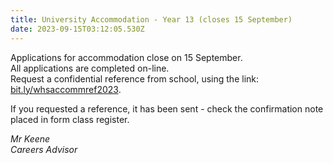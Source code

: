 ```yaml
---
title: University Accommodation - Year 13 (closes 15 September)
date: 2023-09-15T03:12:05.530Z
---
```

Applications for accommodation close on 15 September.  
All applications are completed on-line.  
Request a confidential reference from school, using the link: [bit.ly/whsaccommref2023](https://docs.google.com/forms/d/e/1FAIpQLSfcAJUyQlfp_IuuzbfqNhk3uWXm7nO6fWtDZx4y0Z9_J_Om2Q/viewform).  

If you requested a reference, it has been sent - check the confirmation note placed in form class register.

*Mr Keene  
Careers Advisor*